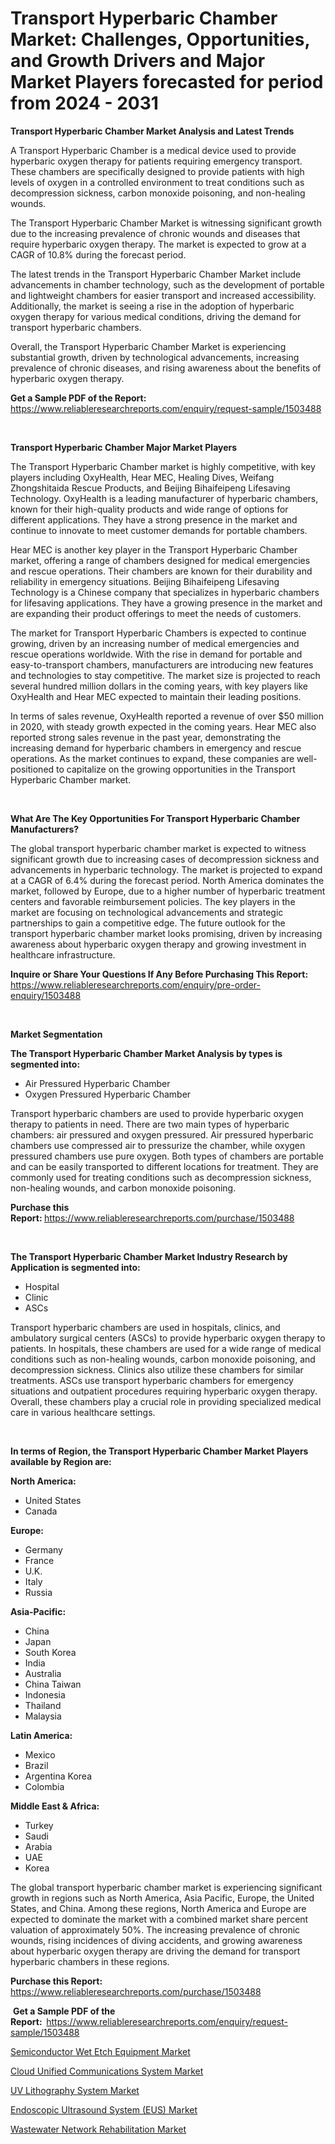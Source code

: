<p><h1>Transport Hyperbaric Chamber Market: Challenges, Opportunities, and Growth Drivers and Major Market Players forecasted for period from 2024 - 2031</h1></p><p><strong>Transport Hyperbaric Chamber Market Analysis and Latest Trends</strong></p>
<p><p>A Transport Hyperbaric Chamber is a medical device used to provide hyperbaric oxygen therapy for patients requiring emergency transport. These chambers are specifically designed to provide patients with high levels of oxygen in a controlled environment to treat conditions such as decompression sickness, carbon monoxide poisoning, and non-healing wounds.</p><p>The Transport Hyperbaric Chamber Market is witnessing significant growth due to the increasing prevalence of chronic wounds and diseases that require hyperbaric oxygen therapy. The market is expected to grow at a CAGR of 10.8% during the forecast period.</p><p>The latest trends in the Transport Hyperbaric Chamber Market include advancements in chamber technology, such as the development of portable and lightweight chambers for easier transport and increased accessibility. Additionally, the market is seeing a rise in the adoption of hyperbaric oxygen therapy for various medical conditions, driving the demand for transport hyperbaric chambers.</p><p>Overall, the Transport Hyperbaric Chamber Market is experiencing substantial growth, driven by technological advancements, increasing prevalence of chronic diseases, and rising awareness about the benefits of hyperbaric oxygen therapy.</p></p>
<p><strong>Get a Sample PDF of the Report:&nbsp;</strong> <a href="https://www.reliableresearchreports.com/enquiry/request-sample/1503488">https://www.reliableresearchreports.com/enquiry/request-sample/1503488</a></p>
<p>&nbsp;</p>
<p><strong>Transport Hyperbaric Chamber Major Market Players</strong></p>
<p><p>The Transport Hyperbaric Chamber market is highly competitive, with key players including OxyHealth, Hear MEC, Healing Dives, Weifang Zhongshitaida Rescue Products, and Beijing Bihaifeipeng Lifesaving Technology. OxyHealth is a leading manufacturer of hyperbaric chambers, known for their high-quality products and wide range of options for different applications. They have a strong presence in the market and continue to innovate to meet customer demands for portable chambers.</p><p>Hear MEC is another key player in the Transport Hyperbaric Chamber market, offering a range of chambers designed for medical emergencies and rescue operations. Their chambers are known for their durability and reliability in emergency situations. Beijing Bihaifeipeng Lifesaving Technology is a Chinese company that specializes in hyperbaric chambers for lifesaving applications. They have a growing presence in the market and are expanding their product offerings to meet the needs of customers.</p><p>The market for Transport Hyperbaric Chambers is expected to continue growing, driven by an increasing number of medical emergencies and rescue operations worldwide. With the rise in demand for portable and easy-to-transport chambers, manufacturers are introducing new features and technologies to stay competitive. The market size is projected to reach several hundred million dollars in the coming years, with key players like OxyHealth and Hear MEC expected to maintain their leading positions.</p><p>In terms of sales revenue, OxyHealth reported a revenue of over $50 million in 2020, with steady growth expected in the coming years. Hear MEC also reported strong sales revenue in the past year, demonstrating the increasing demand for hyperbaric chambers in emergency and rescue operations. As the market continues to expand, these companies are well-positioned to capitalize on the growing opportunities in the Transport Hyperbaric Chamber market.</p></p>
<p>&nbsp;</p>
<p><strong>What Are The Key Opportunities For Transport Hyperbaric Chamber Manufacturers?</strong></p>
<p><p>The global transport hyperbaric chamber market is expected to witness significant growth due to increasing cases of decompression sickness and advancements in hyperbaric technology. The market is projected to expand at a CAGR of 6.4% during the forecast period. North America dominates the market, followed by Europe, due to a higher number of hyperbaric treatment centers and favorable reimbursement policies. The key players in the market are focusing on technological advancements and strategic partnerships to gain a competitive edge. The future outlook for the transport hyperbaric chamber market looks promising, driven by increasing awareness about hyperbaric oxygen therapy and growing investment in healthcare infrastructure.</p></p>
<p><strong>Inquire or Share Your Questions If Any Before Purchasing This Report:</strong> <a href="https://www.reliableresearchreports.com/enquiry/pre-order-enquiry/1503488">https://www.reliableresearchreports.com/enquiry/pre-order-enquiry/1503488</a></p>
<p>&nbsp;</p>
<p><strong>Market Segmentation</strong></p>
<p><strong>The Transport Hyperbaric Chamber Market Analysis by types is segmented into:</strong></p>
<p><ul><li>Air Pressured Hyperbaric Chamber</li><li>Oxygen Pressured Hyperbaric Chamber</li></ul></p>
<p><p>Transport hyperbaric chambers are used to provide hyperbaric oxygen therapy to patients in need. There are two main types of hyperbaric chambers: air pressured and oxygen pressured. Air pressured hyperbaric chambers use compressed air to pressurize the chamber, while oxygen pressured chambers use pure oxygen. Both types of chambers are portable and can be easily transported to different locations for treatment. They are commonly used for treating conditions such as decompression sickness, non-healing wounds, and carbon monoxide poisoning.</p></p>
<p><strong>Purchase this Report:&nbsp;</strong><a href="https://www.reliableresearchreports.com/purchase/1503488">https://www.reliableresearchreports.com/purchase/1503488</a></p>
<p>&nbsp;</p>
<p><strong>The Transport Hyperbaric Chamber Market Industry Research by Application is segmented into:</strong></p>
<p><ul><li>Hospital</li><li>Clinic</li><li>ASCs</li></ul></p>
<p><p>Transport hyperbaric chambers are used in hospitals, clinics, and ambulatory surgical centers (ASCs) to provide hyperbaric oxygen therapy to patients. In hospitals, these chambers are used for a wide range of medical conditions such as non-healing wounds, carbon monoxide poisoning, and decompression sickness. Clinics also utilize these chambers for similar treatments. ASCs use transport hyperbaric chambers for emergency situations and outpatient procedures requiring hyperbaric oxygen therapy. Overall, these chambers play a crucial role in providing specialized medical care in various healthcare settings.</p></p>
<p>&nbsp;</p>
<p><strong>In terms of Region, the Transport Hyperbaric Chamber Market Players available by Region are:</strong></p>
<p>
    <p> <strong> North America: </strong>
        <ul>
            <li>United States</li>
            <li>Canada</li>
        </ul>
        </p> 
    <p> <strong> Europe: </strong>
        <ul>
            <li>Germany</li>
            <li>France</li>
            <li>U.K.</li>
            <li>Italy</li>
            <li>Russia</li>
        </ul>
        </p> 
    <p> <strong> Asia-Pacific: </strong>
        <ul>
            <li>China</li>
            <li>Japan</li>
            <li>South Korea</li>
            <li>India</li>
            <li>Australia</li>
            <li>China Taiwan</li>
            <li>Indonesia</li>
            <li>Thailand</li>
            <li>Malaysia</li>
        </ul>
        </p> 
    <p> <strong> Latin America: </strong>
        <ul>
            <li>Mexico</li>
            <li>Brazil</li>
            <li>Argentina Korea</li>
            <li>Colombia</li>
        </ul>
        </p> 
    <p> <strong> Middle East & Africa: </strong>
        <ul>
            <li>Turkey</li>
            <li>Saudi</li>
            <li>Arabia</li>
            <li>UAE</li>
            <li>Korea</li>
        </ul>
    </p>
    </p>
<p><p>The global transport hyperbaric chamber market is experiencing significant growth in regions such as North America, Asia Pacific, Europe, the United States, and China. Among these regions, North America and Europe are expected to dominate the market with a combined market share percent valuation of approximately 50%. The increasing prevalence of chronic wounds, rising incidences of diving accidents, and growing awareness about hyperbaric oxygen therapy are driving the demand for transport hyperbaric chambers in these regions.</p></p>
<p><strong>Purchase this Report: </strong><a href="https://www.reliableresearchreports.com/purchase/1503488">https://www.reliableresearchreports.com/purchase/1503488</a></p>
<p>&nbsp;<strong>Get a Sample PDF of the Report:&nbsp;&nbsp;</strong><a href="https://www.reliableresearchreports.com/enquiry/request-sample/1503488">https://www.reliableresearchreports.com/enquiry/request-sample/1503488</a></p>
<p><strong></strong></p>
<p><p><a href="https://issuu.com/reportprime-2/docs/semiconductor-wet-etch-equipment-market-size-2030.">Semiconductor Wet Etch Equipment Market</a></p><p><a href="https://github.com/joannesouthgate/Market-Research-Report-List-1/blob/main/cloud-unified-communications-system-market.md">Cloud Unified Communications System Market</a></p><p><a href="https://issuu.com/reportprime-2/docs/uv-lithography-system-market-size-2030.pptx">UV Lithography System Market</a></p><p><a href="https://medium.com/@venaschumm2023/endoscopic-ultrasound-system-eus-market-report-reveals-the-latest-trends-and-growth-opportunities-75d889226160">Endoscopic Ultrasound System (EUS) Market</a></p><p><a href="https://github.com/sofayahoo2023/Market-Research-Report-List-3/blob/main/wastewater-network-rehabilitation-market.md">Wastewater Network Rehabilitation Market</a></p></p>